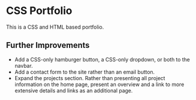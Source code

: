 # CSS Portfolio

This is a CSS and HTML based portfolio.

## Further Improvements

- Add a CSS-only hamburger button, a CSS-only dropdown, or both to the navbar.
- Add a contact form to the site rather than an email button.
- Expand the projects section. Rather than presenting all project information on the home page, present an overview and a link to more extensive details and links as an additional page.
